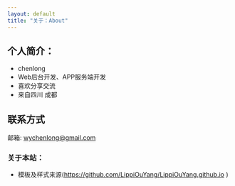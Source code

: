 ```yaml
---
layout: default
title: "关于：About"
---
```


## 个人简介：

* chenlong
* Web后台开发、APP服务端开发
* 喜欢分享交流
* 来自四川 成都

## 联系方式


邮箱: wychenlong@gmail.com 
</p>

### 关于本站：


* 模板及样式来源(https://github.com/LippiOuYang/LippiOuYang.github.io )

